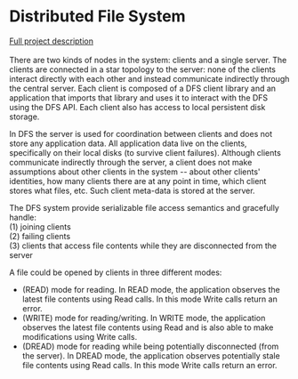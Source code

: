 # Distributed File System  
[Full project description](https://www.cs.ubc.ca/~bestchai/teaching/cs416_2017w2/assign2/)  </br></br>
There are two kinds of nodes in the system: clients and a single server. The clients are connected in a star topology to the server: none of the clients interact directly with each other and instead communicate indirectly through the central server. Each client is composed of a DFS client library and an application that imports that library and uses it to interact with the DFS using the DFS API. Each client also has access to local persistent disk storage.  
 
In DFS the server is used for coordination between clients and does not store any application data. All application data live on the clients, specifically on their local disks (to survive client failures). Although clients communicate indirectly through the server, a client does not make assumptions about other clients in the system -- about other clients' identities, how many clients there are at any point in time, which client stores what files, etc. Such client meta-data is stored at the server.  

The DFS system provide serializable file access semantics and gracefully handle:   
(1) joining clients  
(2) failing clients  
(3) clients that access file contents while they are disconnected from the server  

 A file could be opened by clients in three different modes:  
- (READ) mode for reading. In READ mode, the application observes the latest file contents using Read calls. In this mode Write calls return an error.
- (WRITE) mode for reading/writing. In WRITE mode, the application observes the latest file contents using Read and is also able to make modifications using Write calls.
- (DREAD) mode for reading while being potentially disconnected (from the server). In DREAD mode, the application observes potentially stale file contents using Read calls. In this mode Write calls return an error.
